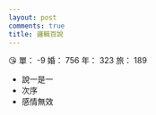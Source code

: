 ```yaml
---
layout: post
comments: true
title: 邏輯百說
---
```


:kissing_heart: 單： -9 婚： 756 年： 323 旅： 189

- 說一是一
- 次序
- 感情無效

